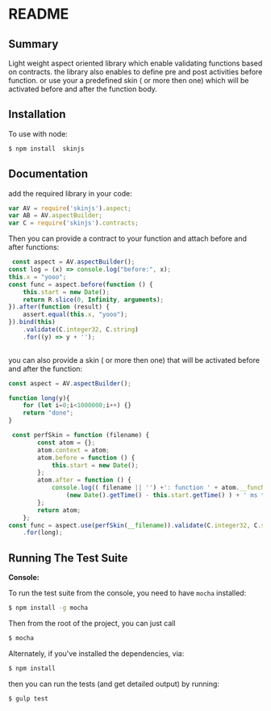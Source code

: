 # README #


Summary
------------
Light weight aspect oriented library which enable validating functions based on contracts.
the library also enables to define pre and post activities before function.
or use your a predefined skin ( or more then one) which will be activated before and after the function body.

Installation
------------

To use with node:

```bash
$ npm install  skinjs
```


Documentation
------------
add the required  library in your code:
```javascript
var AV = require('skinjs').aspect;
var AB = AV.aspectBuilder;
var C = require('skinjs').contracts;
```

Then you can provide a contract to your function and attach before and after functions:
```javascript
 const aspect = AV.aspectBuilder();
const log = (x) => console.log("before:", x);
this.x = "yooo";
const func = aspect.before(function () {
    this.start = new Date();
    return R.slice(0, Infinity, arguments);
}).after(function (result) {
    assert.equal(this.x, "yooo");
}).bind(this)
    .validate(C.integer32, C.string)
    .for((y) => y + '');
                
```

you can also provide a skin ( or more then one) that will be activated before and after the function:
```javascript
const aspect = AV.aspectBuilder();

function long(y){
    for (let i=0;i<1000000;i++) {}
    return "done";
}

 const perfSkin = function (filename) {
        const atom = {};
        atom.context = atom;
        atom.before = function () {
            this.start = new Date();
        };
        atom.after = function () {
            console.log(( filename || '') +': function ' + atom.__funcName + ' took  ' +
                (new Date().getTime() - this.start.getTime() ) + ' ms to generate ' + arguments[0] );
        };
        return atom;
    };
const func = aspect.use(perfSkin(__filename)).validate(C.integer32, C.string)
    .for(long);

```


Running The Test Suite
----------------------

**Console:**

To run the test suite from the console, you need to have `mocha` installed:
```bash
$ npm install -g mocha
```
Then from the root of the project, you can just call
```bash
$ mocha
```
Alternately, if you've installed the dependencies, via:
```bash
$ npm install
```
then you can run the tests (and get detailed output) by running:
```bash
$ gulp test
```